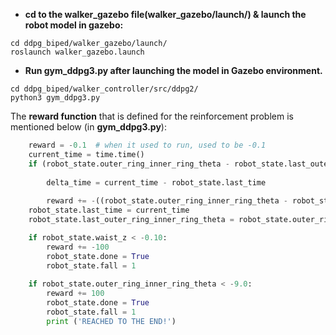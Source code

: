 - **cd to the walker_gazebo file(walker_gazebo/launch/) & launch the robot model in gazebo:**
```
cd ddpg_biped/walker_gazebo/launch/
roslaunch walker_gazebo.launch
```
- **Run gym_ddpg3.py after launching the model in Gazebo environment.**
```
cd ddpg_biped/walker_controller/src/ddpg2/
python3 gym_ddpg3.py
```
The <strong>reward function</strong> that is defined for the reinforcement problem is mentioned below (in <strong>gym_ddpg3.py</strong>):
```python 
    reward = -0.1  # when it used to run, used to be -0.1
    current_time = time.time()
    if (robot_state.outer_ring_inner_ring_theta - robot_state.last_outer_ring_inner_ring_theta) <= -0.09: #-0.001forward motion
         
        delta_time = current_time - robot_state.last_time
       
        reward += -((robot_state.outer_ring_inner_ring_theta - robot_state.last_outer_ring_inner_ring_theta))*10
    robot_state.last_time = current_time   
    robot_state.last_outer_ring_inner_ring_theta = robot_state.outer_ring_inner_ring_theta

    if robot_state.waist_z < -0.10: 
        reward += -100
        robot_state.done = True
        robot_state.fall = 1
  
    if robot_state.outer_ring_inner_ring_theta < -9.0:
        reward += 100
        robot_state.done = True
        robot_state.fall = 1
        print ('REACHED TO THE END!')
 ```
